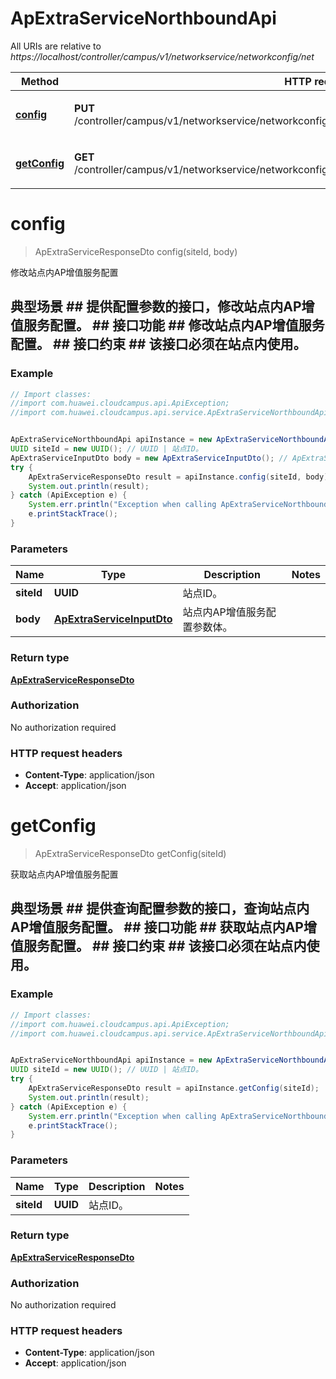 # ApExtraServiceNorthboundApi

All URIs are relative to *https://localhost/controller/campus/v1/networkservice/networkconfig/net*

Method | HTTP request | Description
------------- | ------------- | -------------
[**config**](ApExtraServiceNorthboundApi.md#config) | **PUT** /controller/campus/v1/networkservice/networkconfig/net/apextraservice/sites/{siteId}/apextraservices | 修改站点内AP增值服务配置
[**getConfig**](ApExtraServiceNorthboundApi.md#getConfig) | **GET** /controller/campus/v1/networkservice/networkconfig/net/apextraservice/sites/{siteId}/apextraservices | 获取站点内AP增值服务配置


<a name="config"></a>
# **config**
> ApExtraServiceResponseDto config(siteId, body)

修改站点内AP增值服务配置

## 典型场景 ##    提供配置参数的接口，修改站点内AP增值服务配置。 ## 接口功能 ##    修改站点内AP增值服务配置。 ## 接口约束 ##    该接口必须在站点内使用。 

### Example
```java
// Import classes:
//import com.huawei.cloudcampus.api.ApiException;
//import com.huawei.cloudcampus.api.service.ApExtraServiceNorthboundApi;


ApExtraServiceNorthboundApi apiInstance = new ApExtraServiceNorthboundApi();
UUID siteId = new UUID(); // UUID | 站点ID。
ApExtraServiceInputDto body = new ApExtraServiceInputDto(); // ApExtraServiceInputDto | 站点内AP增值服务配置参数体。
try {
    ApExtraServiceResponseDto result = apiInstance.config(siteId, body);
    System.out.println(result);
} catch (ApiException e) {
    System.err.println("Exception when calling ApExtraServiceNorthboundApi#config");
    e.printStackTrace();
}
```

### Parameters

Name | Type | Description  | Notes
------------- | ------------- | ------------- | -------------
 **siteId** | **UUID**| 站点ID。 |
 **body** | [**ApExtraServiceInputDto**](ApExtraServiceInputDto.md)| 站点内AP增值服务配置参数体。 |

### Return type

[**ApExtraServiceResponseDto**](ApExtraServiceResponseDto.md)

### Authorization

No authorization required

### HTTP request headers

 - **Content-Type**: application/json
 - **Accept**: application/json

<a name="getConfig"></a>
# **getConfig**
> ApExtraServiceResponseDto getConfig(siteId)

获取站点内AP增值服务配置

## 典型场景 ##    提供查询配置参数的接口，查询站点内AP增值服务配置。 ## 接口功能 ##    获取站点内AP增值服务配置。 ## 接口约束 ##    该接口必须在站点内使用。 

### Example
```java
// Import classes:
//import com.huawei.cloudcampus.api.ApiException;
//import com.huawei.cloudcampus.api.service.ApExtraServiceNorthboundApi;


ApExtraServiceNorthboundApi apiInstance = new ApExtraServiceNorthboundApi();
UUID siteId = new UUID(); // UUID | 站点ID。
try {
    ApExtraServiceResponseDto result = apiInstance.getConfig(siteId);
    System.out.println(result);
} catch (ApiException e) {
    System.err.println("Exception when calling ApExtraServiceNorthboundApi#getConfig");
    e.printStackTrace();
}
```

### Parameters

Name | Type | Description  | Notes
------------- | ------------- | ------------- | -------------
 **siteId** | **UUID**| 站点ID。 |

### Return type

[**ApExtraServiceResponseDto**](ApExtraServiceResponseDto.md)

### Authorization

No authorization required

### HTTP request headers

 - **Content-Type**: application/json
 - **Accept**: application/json

